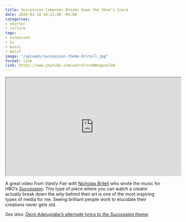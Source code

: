 ```yaml
---
title: Succession Composer Breaks Down the Show’s Score
date: 2020-01-10 16:21:00 -05:00
categories:
- shorter
- culture
tags:
- sucession
- tv
- music
- motif
image: "/uploads/succession-theme-britell.jpg"
format: link
link: https://www.youtube.com/watch?v=X0WzqanwlG0
---
```


<iframe loading="lazy" title="Succession Composer Breaks Down the Show’s Score" width="560" height="315" src="https://www.youtube.com/embed/X0WzqanwlG0" allow="accelerometer; autoplay; encrypted-media; gyroscope; picture-in-picture" allowfullscreen></iframe>

A great video from *Vanity Fair* with [Nicholas Britell](https://www.nicholasbritell.com) who wrote the music for HBO’s [Succession](https://www.hbo.com/succession). This type of piece where you can watch a creator actually break down the _why_ behind their art is one of the most inspiring types of media for me. Seeing brilliant people work to elucidate their creations never gets old. 

*See also: [Demi Adejuyigbe’s alternate lyrics to the Succession theme](https://www.youtube.com/watch?v=e-6K2CjJ6dk).*